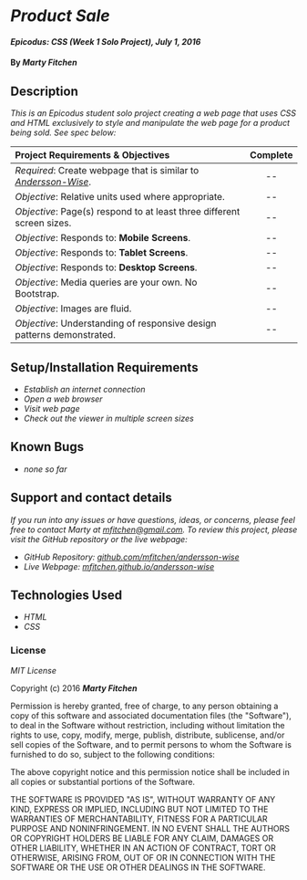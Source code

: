 # _Product Sale_

#### _Epicodus: CSS (Week 1 Solo Project), July 1, 2016_

#### By _**Marty Fitchen**_

## Description

_This is an Epicodus student solo project creating a web page that uses CSS and HTML exclusively to style and manipulate the web page for a product being sold. See spec below:_

Project Requirements & Objectives  | Complete
:------------- | :-------------: |
*Required*: Create webpage that is similar to <a href="http://www.anderssonwise.com/">*Andersson-Wise*</a>. | --
*Objective*: Relative units used where appropriate. | --
*Objective*: Page(s) respond to at least three different screen sizes. | --
*Objective*: Responds to: **Mobile Screens**. | --
*Objective*: Responds to: **Tablet Screens**. | --
*Objective*: Responds to: **Desktop Screens**. | --
*Objective*: Media queries are your own. No Bootstrap. | --
*Objective*: Images are fluid. | --
*Objective*: Understanding of responsive design patterns demonstrated. | --

## Setup/Installation Requirements

* _Establish an internet connection_
* _Open a web browser_
* _Visit web page_
* _Check out the viewer in multiple screen sizes_

## Known Bugs

* _none so far_

## Support and contact details

_If you run into any issues or have questions, ideas, or concerns, please feel free to contact Marty at <a href="mailto:mfitchen@gmail.com">mfitchen@gmail.com</a>._
_To review this project, please visit the GitHub repository or the live webpage:_

* _GitHub Repository: <a href="https://github.com/mfitchen/andersson-wise">github.com/mfitchen/andersson-wise</a>_
* _Live Webpage: <a href="https://mfitchen.github.io/andersson-wise">mfitchen.github.io/andersson-wise</a>_

## Technologies Used

* _HTML_
* _CSS_

### License

*MIT License*

Copyright (c) 2016 **_Marty Fitchen_**

Permission is hereby granted, free of charge, to any person obtaining a copy of this software and associated documentation files (the "Software"), to deal in the Software without restriction, including without limitation the rights to use, copy, modify, merge, publish, distribute, sublicense, and/or sell copies of the Software, and to permit persons to whom the Software is furnished to do so, subject to the following conditions:

The above copyright notice and this permission notice shall be included in all copies or substantial portions of the Software.

THE SOFTWARE IS PROVIDED "AS IS", WITHOUT WARRANTY OF ANY KIND, EXPRESS OR IMPLIED, INCLUDING BUT NOT LIMITED TO THE WARRANTIES OF MERCHANTABILITY, FITNESS FOR A PARTICULAR PURPOSE AND NONINFRINGEMENT. IN NO EVENT SHALL THE AUTHORS OR COPYRIGHT HOLDERS BE LIABLE FOR ANY CLAIM, DAMAGES OR OTHER LIABILITY, WHETHER IN AN ACTION OF CONTRACT, TORT OR OTHERWISE, ARISING FROM, OUT OF OR IN CONNECTION WITH THE SOFTWARE OR THE USE OR OTHER DEALINGS IN THE SOFTWARE.
